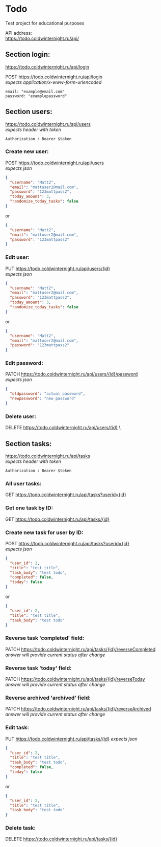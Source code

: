 # Todo
Test project for educational purposes

API address:\
https://todo.coldwinternight.ru/api/

## Section login:
https://todo.coldwinternight.ru/api/login

POST https://todo.coldwinternight.ru/api/login \
*expects application/x-www-form-urlencoded*
```
email: "example@email.com"
password: "examplepassword"
```

## Section users:
https://todo.coldwinternight.ru/api/users \
*expects header with token*
```
Authorization : Bearer $token
```


### Create new user:
POST https://todo.coldwinternight.ru/api/users \
*expects json*
```json
{
  "username": "Matt2",
  "email": "mattuser2@mail.com",
  "password": "123mattpass2",
  "today_amount": 3,
  "randomize_today_tasks": false
}
```
or
```json
{
  "username": "Matt2",
  "email": "mattuser2@mail.com",
  "password": "123mattpass2"
}
```

### Edit user:
PUT https://todo.coldwinternight.ru/api/users/{id} \
*expects json*
```json
{
  "username": "Matt2",
  "email": "mattuser2@mail.com",
  "password": "123mattpass2",
  "today_amount": 3,
  "randomize_today_tasks": false
}
```
or
```json
{
  "username": "Matt2",
  "email": "mattuser2@mail.com",
  "password": "123mattpass2"
}
```

### Edit password:
PATCH https://todo.coldwinternight.ru/api/users/{id}/password \
*expects json*
```json
{
  "oldpassword": "actual password",
  "newpassword": "new password"
}
```

### Delete user:
DELETE https://todo.coldwinternight.ru/api/users/{id} \


## Section tasks:
https://todo.coldwinternight.ru/api/tasks \
*expects header with token*
```
Authorization : Bearer $token
```


### All user tasks:
GET https://todo.coldwinternight.ru/api/tasks?userid={id}

### Get one task by ID:
GET https://todo.coldwinternight.ru/api/tasks/{id}

### Create new task for user by ID:
POST https://todo.coldwinternight.ru/api/tasks?userid={id} \
*expects json*
```json
{
  "user_id": 2,
  "title": "test title",
  "task_body": "test todo",
  "completed": false,
  "today": false
}
```
or
```json
{
  "user_id": 2,
  "title": "test title",
  "task_body": "test todo"
}
```

### Reverse task 'completed' field:
PATCH https://todo.coldwinternight.ru/api/tasks/{id}/reverseCompleted \
*answer will provide current status after change*

### Reverse task 'today' field:
PATCH https://todo.coldwinternight.ru/api/tasks/{id}/reverseToday \
*answer will provide current status after change*

### Reverse archived 'archived' field:
PATCH https://todo.coldwinternight.ru/api/tasks/{id}/reverseArchived \
*answer will provide current status after change*

### Edit task:
PUT https://todo.coldwinternight.ru/api/tasks/{id}
*expects json*
```json
{
  "user_id": 2,
  "title": "test title",
  "task_body": "test todo",
  "completed": false,
  "today": false
}
```
or
```json
{
  "user_id": 2,
  "title": "test title",
  "task_body": "test todo"
}
```

### Delete task:
DELETE https://todo.coldwinternight.ru/api/tasks/{id}